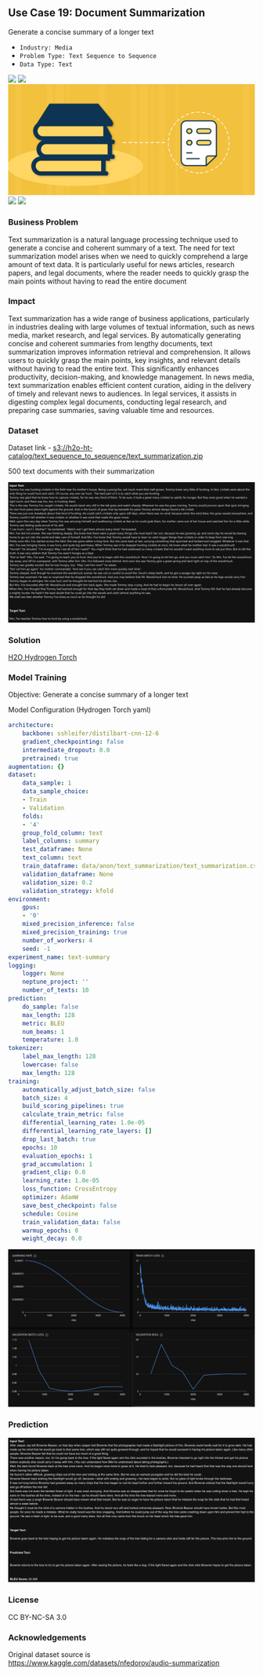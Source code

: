 ## Use Case 19: Document Summarization

Generate a concise summary of a longer text

- `Industry: Media`
- `Problem Type: Text Sequence to Sequence`
- `Data Type: Text`

![](https://github.com/h2oai/ht-catalog/blob/646864e3c695f7c721514159bd6c59520dab7438/Assets/use-cases/text_summarization/cover.png)
![](https://github.com/h2oai/ht-catalog/blob/646864e3c695f7c721514159bd6c59520dab7438/Assets/use-cases/text_summarization/cover.jpg)
![](https://github.com/h2oai/ht-catalog/blob/646864e3c695f7c721514159bd6c59520dab7438/Assets/use-cases/text_summarization/cover.jpeg)
![](https://github.com/h2oai/ht-catalog/blob/646864e3c695f7c721514159bd6c59520dab7438/Assets/use-cases/text_summarization/cover.webp)
![](https://github.com/h2oai/ht-catalog/blob/646864e3c695f7c721514159bd6c59520dab7438/Assets/use-cases/text_summarization/cover)

### Business Problem 

Text summarization is a natural language processing technique used to generate a concise and coherent summary of a text. The need for text summarization model arises when we need to quickly comprehend a large amount of text data. It is particularly useful for news articles, research papers, and legal documents, where the reader needs to quickly grasp the main points without having to read the entire document

### Impact

Text summarization has a wide range of business applications, particularly in industries dealing with large volumes of textual information, such as news media, market research, and legal services. By automatically generating concise and coherent summaries from lengthy documents, text summarization improves information retrieval and comprehension. It allows users to quickly grasp the main points, key insights, and relevant details without having to read the entire text. This significantly enhances productivity, decision-making, and knowledge management. In news media, text summarization enables efficient content curation, aiding in the delivery of timely and relevant news to audiences. In legal services, it assists in digesting complex legal documents, conducting legal research, and preparing case summaries, saving valuable time and resources.

### Dataset

Dataset link - [s3://h2o-ht-catalog/text_sequence_to_sequence/text_summarization.zip](https://h2o-ht-catalog.s3.amazonaws.com/text_sequence_to_sequence/text_summarization.zip)

500 text documents with their summarization 

![train data](https://github.com/h2oai/ht-catalog/blob/646864e3c695f7c721514159bd6c59520dab7438/Assets/use-cases/text_summarization/train%20data.png)

### Solution

[H2O Hydrogen Torch](https://docs.h2o.ai/h2o-hydrogen-torch/)

### Model Training

Objective: Generate a concise summary of a longer text

Model Configuration (Hydrogen Torch yaml)

```yaml
architecture:
    backbone: sshleifer/distilbart-cnn-12-6
    gradient_checkpointing: false
    intermediate_dropout: 0.0
    pretrained: true
augmentation: {}
dataset:
    data_sample: 1
    data_sample_choice:
    - Train
    - Validation
    folds:
    - '4'
    group_fold_column: text
    label_columns: summary
    test_dataframe: None
    text_column: text
    train_dataframe: data/anon/text_summarization/text_summarization.csv
    validation_dataframe: None
    validation_size: 0.2
    validation_strategy: kfold
environment:
    gpus:
    - '0'
    mixed_precision_inference: false
    mixed_precision_training: true
    number_of_workers: 4
    seed: -1
experiment_name: text-summary
logging:
    logger: None
    neptune_project: ''
    number_of_texts: 10
prediction:
    do_sample: false
    max_length: 128
    metric: BLEU
    num_beams: 1
    temperature: 1.0
tokenizer:
    label_max_length: 128
    lowercase: false
    max_length: 128
training:
    automatically_adjust_batch_size: false
    batch_size: 4
    build_scoring_pipelines: true
    calculate_train_metric: false
    differential_learning_rate: 1.0e-05
    differential_learning_rate_layers: []
    drop_last_batch: true
    epochs: 10
    evaluation_epochs: 1
    grad_accumulation: 1
    gradient_clip: 0.0
    learning_rate: 1.0e-05
    loss_function: CrossEntropy
    optimizer: AdamW
    save_best_checkpoint: false
    schedule: Cosine
    train_validation_data: false
    warmup_epochs: 0
    weight_decay: 0.0

```

![chart](https://github.com/h2oai/ht-catalog/blob/646864e3c695f7c721514159bd6c59520dab7438/Assets/use-cases/text_summarization/chart.png)


### Prediction

![Predictions](https://github.com/h2oai/ht-catalog/blob/646864e3c695f7c721514159bd6c59520dab7438/Assets/use-cases/text_summarization/Validation%20Predictions.png)

### License

CC BY-NC-SA 3.0

### Acknowledgements

Original dataset source is https://www.kaggle.com/datasets/nfedorov/audio-summarization
